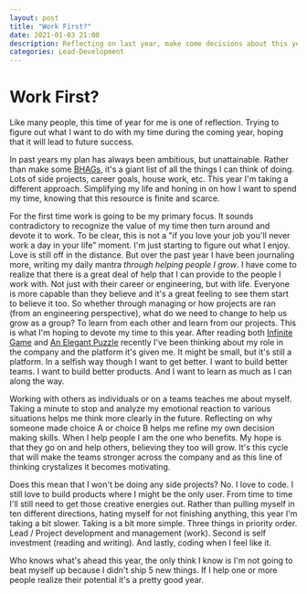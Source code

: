 ```yaml
---
layout: post
title: "Work First?"
date: 2021-01-03 21:00
description: Reflecting on last year, make some decisions about this year
categories: Lead-Development
---
```


# Work First?

Like many people, this time of year for me is one of reflection. Trying to figure out what I want to do with my time during the coming year, hoping that it will lead to future success. 

In past years my plan has always been ambitious, but unattainable. Rather than make some [BHAGs](https://www.jimcollins.com/article_topics/articles/BHAG.html), it's a giant list of all the things I can think of doing. Lots of side projects, career goals, house work, etc. This year I'm taking a different approach. Simplifying my life and honing in on how I want to spend my time, knowing that this resource is finite and scarce. 

For the first time work is going to be my primary focus. It sounds contradictory to recognize the value of my time then turn around and devote it to work. To be clear, this is not a "if you love your job you'll never work a day in your life" moment. I'm just starting to figure out what I enjoy. Love is still off in the distance. But over the past year I have been journaling more, writing my daily mantra *through helping people I grow*. I have come to realize that there is a great deal of help that I can provide to the people I work with. Not just with their career or engineering, but with life. Everyone is more capable than they believe and it's a great feeling to see them start to believe it too. So whether through managing or how projects are ran (from an engineering perspective), what do we need to change to help us grow as a group? To learn from each other and learn from our projects. This is what I'm hoping to devote my time to this year. After reading both [Infinite Game](https://simonsinek.com/product/the-infinite-game/) and [An Elegant Puzzle](https://lethain.com/elegant-puzzle/) recently I've been thinking about my role in the company and the platform it's given me. It might be small, but it's still a platform. In a selfish way though I want to get better. I want to build better teams. I want to build better products. And I want to learn as much as I can along the way. 

Working with others as individuals or on a teams teaches me about myself. Taking a minute to stop and analyze my emotional reaction to various situations helps me think more clearly in the future. Reflecting on why someone made choice A or choice B helps me refine my own decision making skills. When I help people I am the one who benefits. My hope is that they go on and help others, believing they too will grow. It's this cycle that will make the teams stronger across the company and as this line of thinking crystalizes it becomes motivating.

Does this mean that I won't be doing any side projects? No. I love to code. I still love to build products where I might be the only user. From time to time I'll still need to get those creative energies out. Rather than pulling myself in ten different directions, hating myself for not finishing anything, this year I'm taking a bit slower. Taking is a bit more simple. Three things in priority order. Lead / Project development and management (work). Second is self investment (reading and writing). And lastly, coding when I feel like it. 

Who knows what's ahead this year, the only think I know is I'm not going to beat myself up because I didn't ship 5 new things. If I help one or more people realize their potential it's a pretty good year. 
